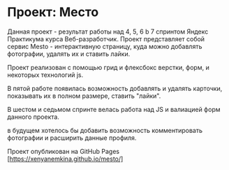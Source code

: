 # Проект: Место

Данная проект - результат работы над 4, 5, 6 b 7 спринтом Яндекс Практикума курса Веб-разработчик. Проект представляет собой сервис Mesto - интерактивную страницу, куда можно добавлять фотографии, удалять их и ставить лайки.

Проект реализован с помощью грид и флексбокс верстки, форм, и некоторых технологий js.

В пятой работе появилась возможность добавлять и удалять карточки, показывать их в полном размере, ставить "лайки".

В шестом и седьмом спринте велась работа над JS и валиацией форм данного проекта.

в будущем хотелось бы добавить возможность комментировать фотографии и расширить данные профиля.

Проект опубликован на GitHub Pages [https://xenyanemkina.github.io/mesto/]